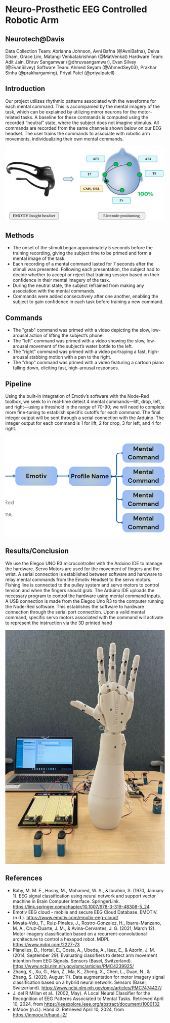 # Neuro-Prosthetic EEG Controlled Robotic Arm 
## Neurotech@Davis
Data Collection Team: Abrianna Johnson, Avni Bafna (@AvniBafna), Deiva Dham, Grace Lim, Matangi Venkatakrishnan (@MatVenkat)
Hardware Team: Adit Jain, Dhruv Sangamwar (@dhruvsangamwar), Evan Silvey (@EvanSilvey)
Software Team: Ahmed Seyam (@AhmedSey03), Prakhar Sinha (@prakhargaming), Priyal Patel (@priyalpatell)

## Introduction

Our project utilizes rhythmic patterns associated with the waveforms for each mental command. This is accompanied by the mental imagery of the task, which can be explained by utilizing mirror neurons for the motor-related tasks. A baseline for these commands is computed using the recorded “neutral” state, where the subject does not imagine stimulus. All commands are recorded from the same channels shown below on our EEG headset. The user trains the commands to associate with robotic arm movements, individualizing their own mental commands.

![emotiv](./pictures/emotiv.png)

## Methods

- The onset of the stimuli began approximately 5 seconds before the training recording, giving the subject time to be primed and form a mental image of the task. 
- Each recording of a mental command lasted for 7 seconds after the stimuli was presented. Following each presentation, the subject had to decide whether to accept or reject that training session based on their confidence in their mental imagery of the task.
- During the neutral state, the subject refrained from making any association with the mental commands. 
- Commands were added consecutively after one another, enabling the subject to gain confidence in each task before training a new command.
 
## Commands
- The "grab" command was primed with a video depicting the slow, low-arousal action of lifting the subject’s phone. 
- The "left" command was primed with a video showing the slow, low-arousal movement of the subject’s water bottle to the left. 
- The "right" command was primed with a video portraying a fast, high-arousal stabbing motion with a pen to the right. 
- The "drop" command was primed with a video featuring a cartoon piano falling down, eliciting fast, high-arousal responses.

## Pipeline
Using the built-in integration of Emotiv’s software with the Node-Red toolbox, we seek to in real-time detect 4 mental commands—lift, drop, left, and right—using a threshold in the range of 70-90; we will need to complete more fine-tuning to establish specific cutoffs for each command. The final integer output will be sent through a serial connection with the Arduino. The integer output for each command is 1 for lift, 2 for drop, 3 for left, and 4 for right.

![pipeline](./pictures/pipeline.png)

## Results/Conclusion

We use the Elegoo UNO R3 microcontroller with the Arduino IDE to manage the hardware. Servo Motors are used for the movement of fingers and the wrist. A serial connection is established between software and hardware to relay mental commands from the Emotiv Headset to the servo motors. Fishing line is connected to the pulley system and servo motors to control tension and when the fingers should grab. The Arduino IDE uploads the necessary program to control the hardware using mental command inputs. A USB connection is made from the Elegoo Uno R3 to the computer running the Node-Red software. This establishes the software to hardware connection through the serial port connection. Upon a valid mental command, specific servo motors associated with the command will activate to represent the instruction via the 3D printed hand

![arm](./pictures/arm.jpg)

## References

- Bahy, M. M. E., Hosny, M., Mohamed, W. A., & Ibrahim, S. (1970, January 1). EEG signal classification using neural network and support vector machine in Brain Computer Interface. SpringerLink. https://link.springer.com/chapter/10.1007/978-3-319-48308-5_24
- Emotiv EEG cloud - mobile and secure EEG Cloud Database. EMOTIV. (n.d.). https://www.emotiv.com/emotiv-eeg-cloud/
- Mwata-Velu, T., Ruiz-Pinales, J., Rostro-Gonzalez, H., Ibarra-Manzano, M. A., Cruz-Duarte, J. M., & Avina-Cervantes, J. G. (2021, March 12). Motor imagery classification based on a recurrent-convolutional architecture to control a hexapod robot. MDPI. https://www.mdpi.com/2227-73
- Planelles, D., Hortal, E., Costa, A., Ubeda, A., Iáez, E., & Azorín, J. M. (2014, September 29). Evaluating classifiers to detect arm movement intention from EEG Signals. Sensors (Basel, Switzerland). https://www.ncbi.nlm.nih.gov/pmc/articles/PMC4239925/
- Zhang, K., Xu, G., Han, Z., Ma, K., Zheng, X., Chen, L., Duan, N., & Zhang, S. (2020, August 11). Data augmentation for motor imagery signal classification based on a hybrid neural network. Sensors (Basel, Switzerland). https://www.ncbi.nlm.nih.gov/pmc/articles/PMC7474427/ 
- J. del R Millan et al.. (2002, May). A Local Neural Classifier for the Recognition of EEG Patterns Associated to Mental Tasks. Retrieved April 10, 2024, from https://ieeexplore.ieee.org/abstract/document/1000132
- InMoov (n.d.). Hand i2. Retrieved April 10, 2024, from https://inmoov.fr/hand-i2/